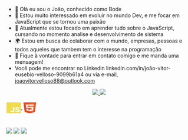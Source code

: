 - 👋 Olá eu sou o João, conhecido como Bode
- 👀 Estou muito interessado em evoluir no mundo Dev, e me focar em JavaScript que se tornou uma paixão
- 🌱 Atualmente estou focado em aprender tudo sobre o JavaScript, cursando no momento analise e desenvolvimento de sistema
- 🌍 Estou em busca de colaborar com o mundo, empresas, pessoas e todos aqueles que tambem tem o interesse na programação
- 💚 Fique à vontade para entrar em contato comigo e me manda uma mensagem!
- Você pode me encontrar no Linkedin linkedin.com/in/joão-vitor-eusebio-velloso-9099b61a4 ou via e-mail, joaovitorvelloso88@outlook.com

<div align="center">
  <a href="https://github.com/jvvtr">
  <img height="180em" src="https://github-readme-stats.vercel.app/api?username=jvvtr&show_icons=true&theme=dark&include_all_commits=true&count_private=true"/>
  <img height="180em" src="https://github-readme-stats.vercel.app/api/top-langs/?username=jvvtr&layout=compact&langs_count=7&theme=dark"/>
</div>
<div style="display: inline_block"><br>
  <img align="center" alt="jvvtr-Js" height="30" width="40" src="https://raw.githubusercontent.com/devicons/devicon/master/icons/javascript/javascript-plain.svg">
  <img align="center" alt="jvvtr-HTML" height="30" width="40" src="https://raw.githubusercontent.com/devicons/devicon/master/icons/html5/html5-original.svg">
</div>

  #
  
<div> 
  <a href="https://www.instagram.com/_jon.jones/" target="_blank"><img src="https://img.shields.io/badge/-Instagram-%23E4405F?style=for-the-badge&logo=instagram&logoColor=white" target="_blank"></a>
  <a href = "mailto:joaovitorvelloso88@outlook.com"><img src="https://img.shields.io/badge/Microsoft_Outlook-0078D4?style=for-the-badge&logo=microsoft-outlook&logoColor=white"></a>
  <a href="linkedin.com/in/joão-vitor-eusebio-velloso-9099b61a4" target="_blank"><img src="https://img.shields.io/badge/-LinkedIn-%230077B5?style=for-the-badge&logo=linkedin&logoColor=white" target="_blank"></a> 

</div>
